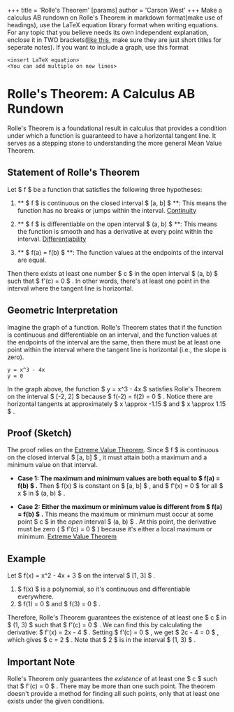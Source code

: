 +++
 title = 'Rolle's Theorem'
[params]
	author = 'Carson West'
+++
Make a calculus AB rundown on Rolle's Theorem  in markdown format(make use of headings), use the LaTeX equation library format when writing equations. For any topic that you believe needs its own independent explanation, enclose it in TWO brackets([like this](./../like-this/), make sure they are just short titles for seperate notes). If you want to include a graph, use this format
```desmos-graph
<insert LaTeX equation> 
<You can add multiple on new lines>
```


# Rolle's Theorem: A Calculus AB Rundown

Rolle's Theorem is a foundational result in calculus that provides a condition under which a function is guaranteed to have a horizontal tangent line.  It serves as a stepping stone to understanding the more general Mean Value Theorem.

## Statement of Rolle's Theorem

Let  $ f $  be a function that satisfies the following three hypotheses:

1. ** $ f $  is continuous on the closed interval  $ [a, b] $ **:  This means the function has no breaks or jumps within the interval.  [Continuity](./../continuity/)

2. ** $ f $  is differentiable on the open interval  $ (a, b) $ **: This means the function is smooth and has a derivative at every point within the interval.  [Differentiability](./../differentiability/)

3. ** $ f(a) = f(b) $ **: The function values at the endpoints of the interval are equal.

Then there exists at least one number  $ c $  in the open interval  $ (a, b) $  such that  $ f'(c) = 0 $ .  In other words, there's at least one point in the interval where the tangent line is horizontal.


## Geometric Interpretation

Imagine the graph of a function. Rolle's Theorem states that if the function is continuous and differentiable on an interval, and the function values at the endpoints of the interval are the same, then there must be at least one point within the interval where the tangent line is horizontal (i.e., the slope is zero).

```desmos-graph
y = x^3 - 4x
y = 0
```

In the graph above, the function  $ y = x^3 - 4x $  satisfies Rolle's Theorem on the interval  $ [-2, 2] $  because  $ f(-2) = f(2) = 0 $ .  Notice there are horizontal tangents at approximately  $ x \approx -1.15 $  and  $ x \approx 1.15 $ .


## Proof (Sketch)

The proof relies on the [Extreme Value Theorem](./../extreme-value-theorem/). Since  $ f $  is continuous on the closed interval  $ [a, b] $ , it must attain both a maximum and a minimum value on that interval.

* **Case 1:  The maximum and minimum values are both equal to  $ f(a) = f(b) $ .**  Then  $ f(x) $  is constant on  $ [a, b] $ , and  $ f'(x) = 0 $  for all  $ x $  in  $ (a, b) $ .

* **Case 2: Either the maximum or minimum value is different from  $ f(a) = f(b) $ .** This means the maximum or minimum must occur at some point  $ c $  in the *open* interval  $ (a, b) $ .  At this point, the derivative must be zero ( $ f'(c) = 0 $ ) because it's either a local maximum or minimum.  [Extreme Value Theorem](./../extreme-value-theorem/)


## Example

Let  $ f(x) = x^2 - 4x + 3 $  on the interval  $ [1, 3] $ .

1.  $ f(x) $  is a polynomial, so it's continuous and differentiable everywhere.
2.  $ f(1) = 0 $  and  $ f(3) = 0 $ .

Therefore, Rolle's Theorem guarantees the existence of at least one  $ c $  in  $ (1, 3) $  such that  $ f'(c) = 0 $ .  We can find this by calculating the derivative:  $ f'(x) = 2x - 4 $ . Setting  $ f'(c) = 0 $ , we get  $ 2c - 4 = 0 $ , which gives  $ c = 2 $ .  Note that  $ 2 $  is in the interval  $ (1, 3) $ .


##  Important Note

Rolle's Theorem only guarantees the *existence* of at least one  $ c $  such that  $ f'(c) = 0 $ .  There may be more than one such point.  The theorem doesn't provide a method for finding all such points, only that at least one exists under the given conditions.
